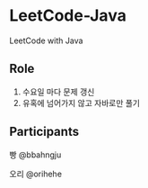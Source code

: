 # LeetCode-Java

LeetCode with Java

## Role
1. 수요일 마다 문제 갱신
2. 유혹에 넘어가지 않고 자바로만 풀기

## Participants
빵 @bbahngju

오리 @orihehe
